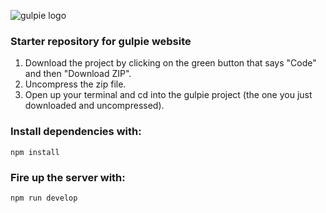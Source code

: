 ![gulpie logo](https://res.cloudinary.com/dptgkdbjg/image/upload/v1615253620/logo_ljhjcc.png)

### Starter repository for gulpie website

1. Download the project by clicking on the green button that says "Code" and then "Download ZIP".
2. Uncompress the zip file. 
3. Open up your terminal and cd into the gulpie project (the one you just downloaded and uncompressed).

### Install dependencies with: 
`npm install`

### Fire up the server with:
`npm run develop`
